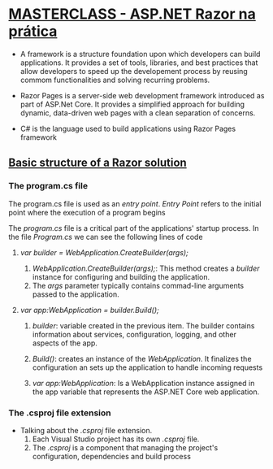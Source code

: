 # [MASTERCLASS - ASP.NET Razor na prática](https://www.youtube.com/watch?v=UNMfTGiAR2c)

* A framework is a structure foundation upon which developers can build applications. It provides a set of tools, libraries, and best practices that allow developers to speed up the developement process by reusing commom functionalities and solving recurring problems.

* Razor Pages is a server-side web development framework introduced as part of ASP.Net Core. It provides a simplified approach for building dynamic, data-driven web pages with a clean separation of concerns.

* C# is the language used to build applications using Razor Pages framework
  
## [Basic structure of a Razor solution](https://youtu.be/UNMfTGiAR2c?t=894)

### The program.cs file

The program.cs file is used as an *entry point*. *Entry Point* refers to the initial point where the execution of a program begins 

The *program.cs* file is a critical part of the applications' startup process. In the file *Program.cs* we can see the following lines of code

1. *var builder = WebApplication.CreateBuilder(args);*

    1. *WebApplication.CreateBuilder(args);*: This method creates a *builder* instance for configuring and building the application.
    2. The *args* parameter typically contains commad-line arguments passed to the application.

2. *var app:WebApplication = builder.Build();*
   
    1. *builder*: variable created in the previous item. The builder contains information about services, configuration, logging, and other aspects of the app.
   
    2. *Build()*: creates an instance of the *WebApplication*. It finalizes the configuration an sets up the application to handle incoming requests
   
    3. *var app:WebApplication*: Is a WebApplication instance assigned in the app variable that represents the ASP.NET Core web application.

### The .csproj file extension

* Talking about the *.csproj* file extension.
    1. Each Visual Studio project has its own *.csproj* file.
    2. The *.csproj* is a component that managing the project's configuration, dependencies and build process